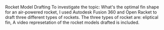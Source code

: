 Rocket Model Drafting
To investigate the topic: What's the optimal fin shape for an air-powered rocket, I used Autodesk Fusion 360 and Open Racket to draft three different types of rockets.
The three types of rocket are: eliptical fin, 
A video represetation of the rocket models drafted is included.
